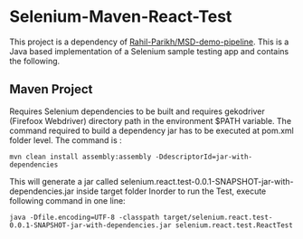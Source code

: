 # Selenium-Maven-React-Test

This project is a dependency of [Rahil-Parikh/MSD-demo-pipeline](https://github.com/Rahil-Parikh/MSD-demo-pipeline).
This is a Java based implementation of a Selenium sample testing app and contains the following.

## Maven Project
Requires Selenium dependencies to be built and requires gekodriver (Firefoox Webdriver)  directory path in the environment $PATH variable.
The command required to build a dependency jar has to be executed at pom.xml folder level. The command is :
```
mvn clean install assembly:assembly -DdescriptorId=jar-with-dependencies
```
This will generate a jar called selenium.react.test-0.0.1-SNAPSHOT-jar-with-dependencies.jar inside target folder
Inorder to run the Test, execute following command in one line: 
```
java -Dfile.encoding=UTF-8 -classpath target/selenium.react.test-0.0.1-SNAPSHOT-jar-with-dependencies.jar selenium.react.test.ReactTest
```

